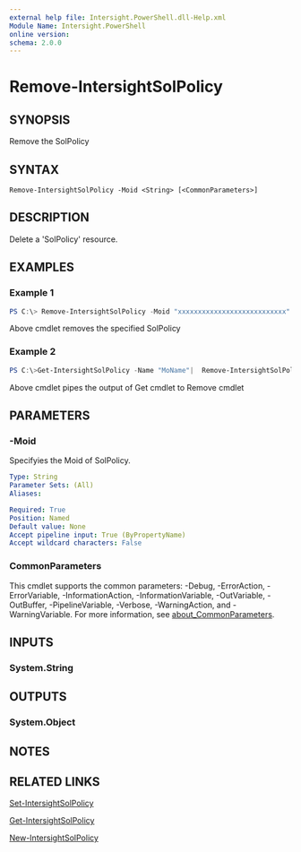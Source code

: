 ```yaml
---
external help file: Intersight.PowerShell.dll-Help.xml
Module Name: Intersight.PowerShell
online version:
schema: 2.0.0
---
```


# Remove-IntersightSolPolicy

## SYNOPSIS
Remove the SolPolicy

## SYNTAX

```
Remove-IntersightSolPolicy -Moid <String> [<CommonParameters>]
```

## DESCRIPTION
Delete a &apos;SolPolicy&apos; resource.

## EXAMPLES

### Example 1
```powershell
PS C:\> Remove-IntersightSolPolicy -Moid "xxxxxxxxxxxxxxxxxxxxxxxxxxx"
```
Above cmdlet removes the specified SolPolicy 

### Example 2
```powershell
PS C:\>Get-IntersightSolPolicy -Name "MoName"|  Remove-IntersightSolPolicy
```
Above cmdlet pipes the output of Get cmdlet to Remove cmdlet

## PARAMETERS

### -Moid
Specifyies the Moid of SolPolicy.

```yaml
Type: String
Parameter Sets: (All)
Aliases:

Required: True
Position: Named
Default value: None
Accept pipeline input: True (ByPropertyName)
Accept wildcard characters: False
```

### CommonParameters
This cmdlet supports the common parameters: -Debug, -ErrorAction, -ErrorVariable, -InformationAction, -InformationVariable, -OutVariable, -OutBuffer, -PipelineVariable, -Verbose, -WarningAction, and -WarningVariable. For more information, see [about_CommonParameters](http://go.microsoft.com/fwlink/?LinkID=113216).

## INPUTS

### System.String

## OUTPUTS

### System.Object
## NOTES

## RELATED LINKS

[Set-IntersightSolPolicy](./Set-IntersightSolPolicy.md)

[Get-IntersightSolPolicy](./Get-IntersightSolPolicy.md)

[New-IntersightSolPolicy](./New-IntersightSolPolicy.md)

